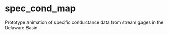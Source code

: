# spec_cond_map
Prototype animation of specific conductance data from stream gages in the Delaware Basin
